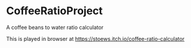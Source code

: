 # CoffeeRatioProject
A coffee beans to water ratio calculator

This is played in browser at
https://stoews.itch.io/coffee-ratio-calculator
